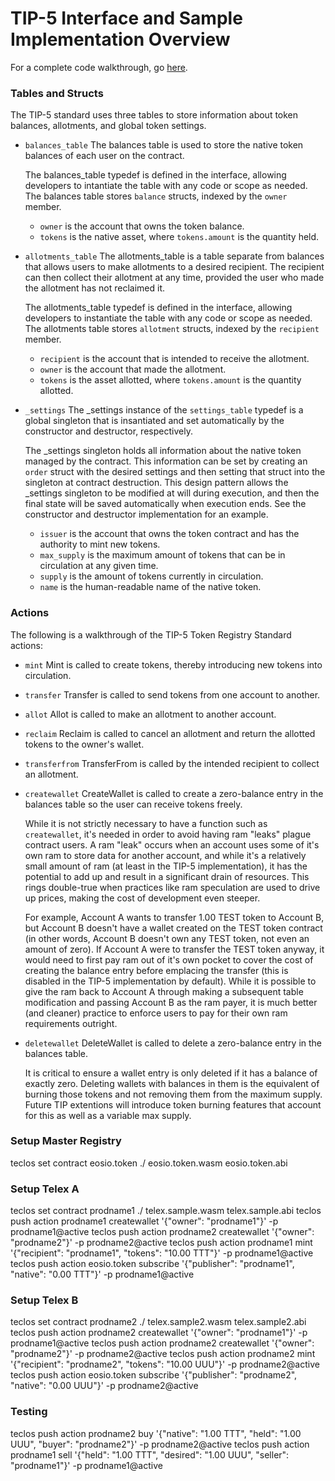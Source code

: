 # TIP-5 Interface and Sample Implementation Overview

For a complete code walkthrough, go [here]().

### Tables and Structs

The TIP-5 standard uses three tables to store information about token balances, allotments, and global token settings.

* `balances_table` The balances table is used to store the native token balances of each user on the contract.

    The balances_table typedef is defined in the interface, allowing developers to intantiate the table with any code or scope as needed. The balances table stores `balance` structs, indexed by the `owner` member.

    * `owner` is the account that owns the token balance.
    * `tokens` is the native asset, where `tokens.amount` is the quantity held.

* `allotments_table` The allotments_table is a table separate from balances that allows users to make allotments to a desired recipient. The recipient can then collect their allotment at any time, provided the user who made the allotment has not reclaimed it.

    The allotments_table typedef is defined in the interface, allowing developers to instantiate the table with any code or scope as needed. The allotments table stores `allotment` structs, indexed by the `recipient` member.

    * `recipient` is the account that is intended to receive the allotment.
    * `owner` is the account that made the allotment.
    * `tokens` is the asset allotted, where `tokens.amount` is the quantity allotted.

* `_settings` The _settings instance of the `settings_table` typedef is a global singleton that is insantiated and set automatically by the constructor and destructor, respectively. 

    The _settings singleton holds all information about the native token managed by the contract. This information can be set by creating an `order` struct with the desired settings and then setting that struct into the singleton at contract destruction. This design pattern allows the _settings singleton to be modified at will during execution, and then the final state will be saved automatically when execution ends. See the constructor and destructor implementation for an example.

    * `issuer` is the account that owns the token contract and has the authority to mint new tokens.
    * `max_supply` is the maximum amount of tokens that can be in circulation at any given time.
    * `supply` is the amount of tokens currently in circulation.
    * `name` is the human-readable name of the native token.

### Actions

The following is a walkthrough of the TIP-5 Token Registry Standard actions:

* `mint` Mint is called to create tokens, thereby introducing new tokens into circulation.
  
* `transfer` Transfer is called to send tokens from one account to another.

* `allot` Allot is called to make an allotment to another account.

* `reclaim` Reclaim is called to cancel an allotment and return the allotted tokens to the owner's wallet.

* `transferfrom` TransferFrom is called by the intended recipient to collect an allotment.

* `createwallet` CreateWallet is called to create a zero-balance entry in the balances table so the user can receive tokens freely.

    While it is not strictly necessary to have a function such as `createwallet`, it's needed in order to avoid having ram "leaks" plague contract users. A ram "leak" occurs when an account uses some of it's own ram to store data for another account, and while it's a relatively small amount of ram (at least in the TIP-5 implementation), it has the potential to add up and result in a significant drain of resources. This rings double-true when practices like ram speculation are used to drive up prices, making the cost of development even steeper.
    
    For example, Account A wants to transfer 1.00 TEST token to Account B, but Account B doesn't have a wallet created on the TEST token contract (in other words, Account B doesn't own any TEST token, not even an amount of zero). If Account A were to transfer the TEST token anyway, it would need to first pay ram out of it's own pocket to cover the cost of creating the balance entry before emplacing the transfer (this is disabled in the TIP-5 implementation by default). While it is possible to give the ram back to Account A through making a subsequent table modification and passing Account B as the ram payer, it is much better (and cleaner) practice to enforce users to pay for their own ram requirements outright.

* `deletewallet` DeleteWallet is called to delete a zero-balance entry in the balances table.

    It is critical to ensure a wallet entry is only deleted if it has a balance of exactly zero. Deleting wallets with balances in them is the equivalent of burning those tokens and not removing them from the maximum supply. Future TIP extentions will introduce token burning features that account for this as well as a variable max supply.










### Setup Master Registry
teclos set contract eosio.token ./ eosio.token.wasm eosio.token.abi

### Setup Telex A
teclos set contract prodname1 ./ telex.sample.wasm telex.sample.abi
teclos push action prodname1 createwallet '{"owner": "prodname1"}' -p prodname1@active
teclos push action prodname2 createwallet '{"owner": "prodname2"}' -p prodname2@active
teclos push action prodname1 mint '{"recipient": "prodname1", "tokens": "10.00 TTT"}' -p prodname1@active
teclos push action eosio.token subscribe '{"publisher": "prodname1", "native": "0.00 TTT"}' -p prodname1@active

### Setup Telex B
teclos set contract prodname2 ./ telex.sample2.wasm telex.sample2.abi
teclos push action prodname2 createwallet '{"owner": "prodname1"}' -p prodname1@active
teclos push action prodname2 createwallet '{"owner": "prodname2"}' -p prodname2@active
teclos push action prodname2 mint '{"recipient": "prodname2", "tokens": "10.00 UUU"}' -p prodname2@active
teclos push action eosio.token subscribe '{"publisher": "prodname2", "native": "0.00 UUU"}' -p prodname2@active

### Testing
teclos push action prodname2 buy '{"native": "1.00 TTT", "held": "1.00 UUU", "buyer": "prodname2"}' -p prodname2@active
teclos push action prodname1 sell '{"held": "1.00 TTT", "desired": "1.00 UUU", "seller": "prodname1"}' -p prodname1@active